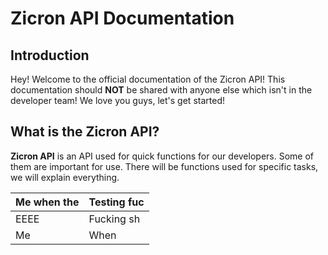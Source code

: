 # Zicron API Documentation

## Introduction

Hey! Welcome to the official documentation of the Zicron API!
This documentation should **NOT** be shared with anyone else which isn't in the developer team!
We love you guys, let's get started!

## What is the Zicron API?

**Zicron API** is an API used for quick functions for our developers. Some of them are important for use.
There will be functions used for specific tasks, we will explain everything.

|Me when the|Testing fuc|
|-----------|-----------|
|EEEE       |Fucking sh |
|Me         |When       |
